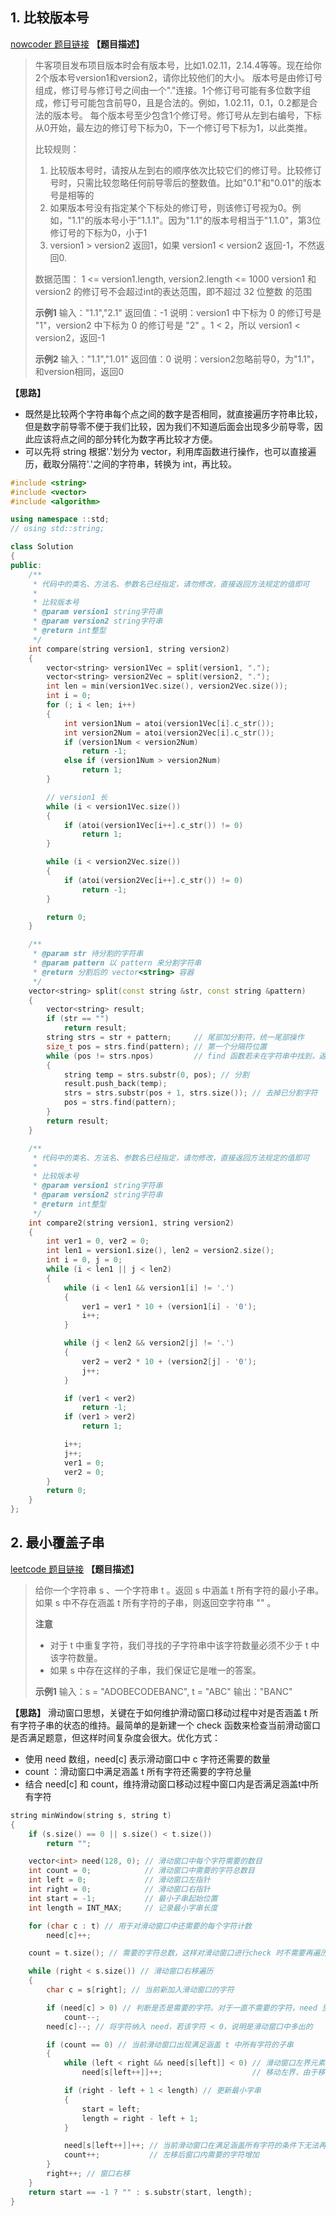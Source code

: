 ## 1. 比较版本号
[nowcoder 题目链接](https://www.nowcoder.com/practice/2b317e02f14247a49ffdbdba315459e7?tpId=295&tqId=1024572&ru=/exam/oj&qru=/ta/format-top101/question-ranking&sourceUrl=%2Fexam%2Foj%3Ftab%3D%25E7%25AE%2597%25E6%25B3%2595%25E7%25AF%2587%26topicId%3D295)
**【题目描述】**
> 牛客项目发布项目版本时会有版本号，比如1.02.11，2.14.4等等。现在给你2个版本号version1和version2，请你比较他们的大小。
> 版本号是由修订号组成，修订号与修订号之间由一个"."连接。1个修订号可能有多位数字组成，修订号可能包含前导0，且是合法的。例如，1.02.11，0.1，0.2都是合法的版本号。
> 每个版本号至少包含1个修订号。修订号从左到右编号，下标从0开始，最左边的修订号下标为0，下一个修订号下标为1，以此类推。
> 
> 比较规则：
> 1. 比较版本号时，请按从左到右的顺序依次比较它们的修订号。比较修订号时，只需比较忽略任何前导零后的整数值。比如"0.1"和"0.01"的版本号是相等的
> 2. 如果版本号没有指定某个下标处的修订号，则该修订号视为0。例如，"1.1"的版本号小于"1.1.1"。因为"1.1"的版本号相当于"1.1.0"，第3位修订号的下标为0，小于1
> 3.  version1 > version2 返回1，如果 version1 < version2 返回-1，不然返回0.
>
> 数据范围：
> 1 <= version1.length, version2.length <= 1000
> version1 和 version2 的修订号不会超过int的表达范围，即不超过 32 位整数 的范围
>
> **示例1**
> 输入："1.1","2.1"
> 返回值：-1
> 说明：version1 中下标为 0 的修订号是 "1"，version2 中下标为 0 的修订号是 "2" 。1 < 2，所以 version1 < version2，返回-1
>
> **示例2**
> 输入："1.1","1.01"
> 返回值：0
> 说明：version2忽略前导0，为"1.1"，和version相同，返回0

**【思路】**
- 既然是比较两个字符串每个点之间的数字是否相同，就直接遍历字符串比较，但是数字前导零不便于我们比较，因为我们不知道后面会出现多少前导零，因此应该将点之间的部分转化为数字再比较才方便。
- 可以先将 string 根据'.'划分为 vector<string>，利用库函数进行操作，也可以直接遍历，截取分隔符'.'之间的字符串，转换为 int，再比较。
```cpp
#include <string>
#include <vector>
#include <algorithm>

using namespace ::std;
// using std::string;

class Solution
{
public:
    /**
     * 代码中的类名、方法名、参数名已经指定，请勿修改，直接返回方法规定的值即可
     *
     * 比较版本号
     * @param version1 string字符串
     * @param version2 string字符串
     * @return int整型
     */
    int compare(string version1, string version2)
    {
        vector<string> version1Vec = split(version1, ".");
        vector<string> version2Vec = split(version2, ".");
        int len = min(version1Vec.size(), version2Vec.size());
        int i = 0;
        for (; i < len; i++)
        {
            int version1Num = atoi(version1Vec[i].c_str());
            int version2Num = atoi(version2Vec[i].c_str());
            if (version1Num < version2Num)
                return -1;
            else if (version1Num > version2Num)
                return 1;
        }

        // version1 长
        while (i < version1Vec.size())
        {
            if (atoi(version1Vec[i++].c_str()) != 0)
                return 1;
        }

        while (i < version2Vec.size())
        {
            if (atoi(version2Vec[i++].c_str()) != 0)
                return -1;
        }

        return 0;
    }

    /**
     * @param str 待分割的字符串
     * @param pattern 以 pattern 来分割字符串
     * @return 分割后的 vector<string> 容器
     */
    vector<string> split(const string &str, const string &pattern)
    {
        vector<string> result;
        if (str == "")
            return result;
        string strs = str + pattern;     // 尾部加分割符，统一尾部操作
        size_t pos = strs.find(pattern); // 第一个分隔符位置
        while (pos != strs.npos)         // find 函数若未在字符串中找到，返回 npos
        {
            string temp = strs.substr(0, pos); // 分割
            result.push_back(temp);
            strs = strs.substr(pos + 1, strs.size()); // 去掉已分割字符
            pos = strs.find(pattern);
        }
        return result;
    }

    /**
     * 代码中的类名、方法名、参数名已经指定，请勿修改，直接返回方法规定的值即可
     *
     * 比较版本号
     * @param version1 string字符串
     * @param version2 string字符串
     * @return int整型
     */
    int compare2(string version1, string version2)
    {
        int ver1 = 0, ver2 = 0;
        int len1 = version1.size(), len2 = version2.size();
        int i = 0, j = 0;
        while (i < len1 || j < len2)
        {
            while (i < len1 && version1[i] != '.')
            {
                ver1 = ver1 * 10 + (version1[i] - '0');
                i++;
            }

            while (j < len2 && version2[j] != '.')
            {
                ver2 = ver2 * 10 + (version2[j] - '0');
                j++;
            }

            if (ver1 < ver2)
                return -1;
            if (ver1 > ver2)
                return 1;

            i++;
            j++;
            ver1 = 0;
            ver2 = 0;
        }
        return 0;
    }
};
```

## 2. 最小覆盖子串
[leetcode 题目链接](https://leetcode-cn.com/problems/minimum-window-substring/)
**【题目描述】**
> 给你一个字符串 s 、一个字符串 t 。返回 s 中涵盖 t 所有字符的最小子串。如果 s 中不存在涵盖 t 所有字符的子串，则返回空字符串 "" 。
>
> **注意**
> - 对于 t 中重复字符，我们寻找的子字符串中该字符数量必须不少于 t 中该字符数量。
> - 如果 s 中存在这样的子串，我们保证它是唯一的答案。
>
> **示例1**
> 输入：s = "ADOBECODEBANC", t = "ABC"
> 输出："BANC"

**【思路】**
滑动窗口思想，关键在于如何维护滑动窗口移动过程中对是否涵盖 t 所有字符子串的状态的维持。最简单的是新建一个 check 函数来检查当前滑动窗口是否满足题意，但这样时间复杂度会很大。优化方式：
- 使用 need 数组，need[c] 表示滑动窗口中 c 字符还需要的数量
- count ：滑动窗口中满足涵盖 t 所有字符还需要的字符总量
- 结合 need[c] 和 count，维持滑动窗口移动过程中窗口内是否满足涵盖t中所有字符
```cpp
string minWindow(string s, string t)
{
    if (s.size() == 0 || s.size() < t.size())
        return "";

    vector<int> need(128, 0); // 滑动窗口中每个字符需要的数目
    int count = 0;            // 滑动窗口中需要的字符总数目
    int left = 0;             // 滑动窗口左指针
    int right = 0;            // 滑动窗口右指针
    int start = -1;           // 最小子串起始位置
    int length = INT_MAX;     // 记录最小字串长度

    for (char c : t) // 用于对滑动窗口中还需要的每个字符计数
        need[c]++;

    count = t.size(); // 需要的字符总数，这样对滑动窗口进行check 时不需要再遍历 need 数组来统计是否还有需要的字符

    while (right < s.size()) // 滑动窗口右移遍历
    {
        char c = s[right]; // 当前新加入滑动窗口的字符

        if (need[c] > 0) // 判断是否是需要的字符。对于一直不需要的字符，need 里的值一直会小于等于 0
            count--;
        need[c]--; // 将字符纳入 need，若该字符 < 0，说明是滑动窗口中多出的

        if (count == 0) // 当前滑动窗口出现满足涵盖 t 中所有字符的子串
        {
            while (left < right && need[s[left]] < 0) // 滑动窗口左界元素是多余的，左界移动
                need[s[left++]]++;                    // 移动左界，由于移出了一个元素，相应的 need 增加

            if (right - left + 1 < length) // 更新最小字串
            {
                start = left;
                length = right - left + 1;
            }

            need[s[left++]]++; // 当前滑动窗口在满足涵盖所有字符的条件下无法再左移缩小，窗口强制左移继续遍历寻找最小字串
            count++;           // 左移后窗口内需要的字符增加
        }
        right++; // 窗口右移
    }
    return start == -1 ? "" : s.substr(start, length);
}
```


